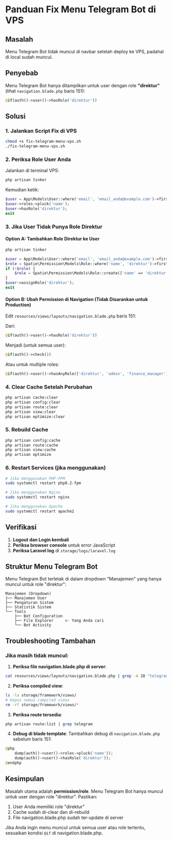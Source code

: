 # Panduan Fix Menu Telegram Bot di VPS

## Masalah
Menu Telegram Bot tidak muncul di navbar setelah deploy ke VPS, padahal di local sudah muncul.

## Penyebab
Menu Telegram Bot hanya ditampilkan untuk user dengan role **"direktur"** (lihat `navigation.blade.php` baris 151):
```php
@if(auth()->user()->hasRole('direktur'))
```

## Solusi

### 1. Jalankan Script Fix di VPS
```bash
chmod +x fix-telegram-menu-vps.sh
./fix-telegram-menu-vps.sh
```

### 2. Periksa Role User Anda
Jalankan di terminal VPS:
```bash
php artisan tinker
```

Kemudian ketik:
```php
$user = App\Models\User::where('email', 'email_anda@example.com')->first();
$user->roles->pluck('name');
$user->hasRole('direktur');
exit
```

### 3. Jika User Tidak Punya Role Direktur

#### Option A: Tambahkan Role Direktur ke User
```bash
php artisan tinker
```

```php
$user = App\Models\User::where('email', 'email_anda@example.com')->first();
$role = Spatie\Permission\Models\Role::where('name', 'direktur')->first();
if (!$role) {
    $role = Spatie\Permission\Models\Role::create(['name' => 'direktur']);
}
$user->assignRole('direktur');
exit
```

#### Option B: Ubah Permission di Navigation (Tidak Disarankan untuk Production)
Edit `resources/views/layouts/navigation.blade.php` baris 151:

Dari:
```php
@if(auth()->user()->hasRole('direktur'))
```

Menjadi (untuk semua user):
```php
@if(auth()->check())
```

Atau untuk multiple roles:
```php
@if(auth()->user()->hasAnyRole(['direktur', 'admin', 'finance_manager']))
```

### 4. Clear Cache Setelah Perubahan
```bash
php artisan cache:clear
php artisan config:clear
php artisan route:clear
php artisan view:clear
php artisan optimize:clear
```

### 5. Rebuild Cache
```bash
php artisan config:cache
php artisan route:cache
php artisan view:cache
php artisan optimize
```

### 6. Restart Services (jika menggunakan)
```bash
# Jika menggunakan PHP-FPM
sudo systemctl restart php8.2-fpm

# Jika menggunakan Nginx
sudo systemctl restart nginx

# Jika menggunakan Apache
sudo systemctl restart apache2
```

## Verifikasi

1. **Logout dan Login kembali**
2. **Periksa browser console** untuk error JavaScript
3. **Periksa Laravel log** di `storage/logs/laravel.log`

## Struktur Menu Telegram Bot

Menu Telegram Bot terletak di dalam dropdown "Manajemen" yang hanya muncul untuk role "direktur":

```
Manajemen (Dropdown)
├── Manajemen User
├── Pengaturan Sistem  
├── Statistik Sistem
└── Tools
    ├── Bot Configuration
    ├── File Explorer     <- Yang Anda cari
    └── Bot Activity
```

## Troubleshooting Tambahan

### Jika masih tidak muncul:

1. **Periksa file navigation.blade.php di server**:
```bash
cat resources/views/layouts/navigation.blade.php | grep -A 20 "telegram-bot"
```

2. **Periksa compiled view**:
```bash
ls -la storage/framework/views/
# Hapus semua compiled views
rm -rf storage/framework/views/*
```

3. **Periksa route tersedia**:
```bash
php artisan route:list | grep telegram
```

4. **Debug di blade template**:
Tambahkan debug di `navigation.blade.php` sebelum baris 151:
```php
@php
    dump(auth()->user()->roles->pluck('name'));
    dump(auth()->user()->hasRole('direktur'));
@endphp
```

## Kesimpulan

Masalah utama adalah **permission/role**. Menu Telegram Bot hanya muncul untuk user dengan role "direktur". Pastikan:
1. User Anda memiliki role "direktur"
2. Cache sudah di-clear dan di-rebuild
3. File navigation.blade.php sudah ter-update di server

Jika Anda ingin menu muncul untuk semua user atau role tertentu, sesuaikan kondisi `@if` di navigation.blade.php.
